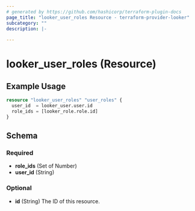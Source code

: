 ```yaml
---
# generated by https://github.com/hashicorp/terraform-plugin-docs
page_title: "looker_user_roles Resource - terraform-provider-looker"
subcategory: ""
description: |-
  
---
```


# looker_user_roles (Resource)



## Example Usage

```terraform
resource "looker_user_roles" "user_roles" {
  user_id  = looker_user.user.id
  role_ids = [looker_role.role.id]
}
```

<!-- schema generated by tfplugindocs -->
## Schema

### Required

- **role_ids** (Set of Number)
- **user_id** (String)

### Optional

- **id** (String) The ID of this resource.


